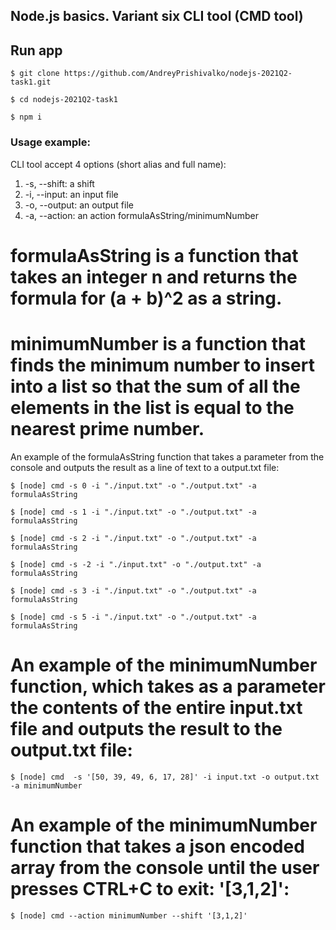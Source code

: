 ## Node.js basics. Variant six CLI tool (CMD tool)

## Run app

```
$ git clone https://github.com/AndreyPrishivalko/nodejs-2021Q2-task1.git
```

```
$ cd nodejs-2021Q2-task1
```

```
$ npm i
```

### Usage example:

CLI tool accept 4 options (short alias and full name):

1.  -s, --shift: a shift
2.  -i, --input: an input file
3.  -o, --output: an output file
4.  -a, --action: an action formulaAsString/minimumNumber

# formulaAsString is a function that takes an integer n and returns the formula for (a + b)^2 as a string.
# minimumNumber is a function that finds the minimum number to insert into a list so that the sum of all the elements in the list is equal to the nearest prime number.

An example of the formulaAsString function that takes a parameter from the console and outputs the result as a line of text to a output.txt file:

```
$ [node] cmd -s 0 -i "./input.txt" -o "./output.txt" -a formulaAsString
```
```
$ [node] cmd -s 1 -i "./input.txt" -o "./output.txt" -a formulaAsString
```
```
$ [node] cmd -s 2 -i "./input.txt" -o "./output.txt" -a formulaAsString
```
```
$ [node] cmd -s -2 -i "./input.txt" -o "./output.txt" -a formulaAsString
```
```
$ [node] cmd -s 3 -i "./input.txt" -o "./output.txt" -a formulaAsString
```
```
$ [node] cmd -s 5 -i "./input.txt" -o "./output.txt" -a formulaAsString
```


# An example of the minimumNumber function, which takes as a parameter the contents of the entire input.txt file and outputs the result to the output.txt file:

```
$ [node] cmd  -s '[50, 39, 49, 6, 17, 28]' -i input.txt -o output.txt -a minimumNumber
```

# An example of the minimumNumber function that takes a json encoded array from the console until the user presses CTRL+C to exit: '[3,1,2]':

```
$ [node] cmd --action minimumNumber --shift '[3,1,2]'
```
